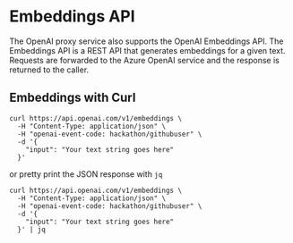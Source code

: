 # Embeddings API

The OpenAI proxy service also supports the OpenAI Embeddings API. The Embeddings API is a REST API that generates embeddings for a given text. Requests are forwarded to the Azure OpenAI service and the response is returned to the caller.

## Embeddings with Curl

```shell
curl https://api.openai.com/v1/embeddings \
  -H "Content-Type: application/json" \
  -H "openai-event-code: hackathon/githubuser" \
  -d '{
    "input": "Your text string goes here"
  }'
```

or pretty print the JSON response with `jq`

```shell
curl https://api.openai.com/v1/embeddings \
  -H "Content-Type: application/json" \
  -H "openai-event-code: hackathon/githubuser" \
  -d '{
    "input": "Your text string goes here"
  }' | jq
```

